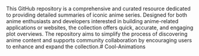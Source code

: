 This GitHub repository is a comprehensive and curated resource dedicated to providing detailed summaries of iconic anime series. Designed for both anime enthusiasts and developers interested in building anime-related applications or websites, the collection offers quick, accurate, and engaging plot overviews. The repository aims to simplify the process of discovering anime content and supports community collaboration by encouraging users to enhance and expand the collection.# Cool-Animations
